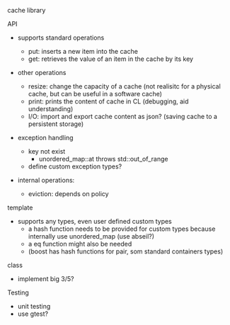 cache library


API
- supports standard operations
    - put: inserts a new item into the cache
    - get: retrieves the value of an item in the cache by its key

- other operations
    - resize: change the capacity of a cache (not realisitc for a physical cache, but can be useful in a software cache)
    - print: prints the content of cache in CL (debugging, aid understanding)
    - I/O: import and export cache content as json? (saving cache to a persistent storage)

- exception handling
    - key not exist
        - unordered_map::at throws std::out_of_range
    - define custom exception types?

- internal operations:
    - eviction: depends on policy


template
- supports any types, even user defined custom types
    - a hash function needs to be provided for custom types because internally use unordered_map (use abseil?)
    - a eq function might also be needed
    - (boost has hash functions for pair, som standard containers types)

class
- implement big 3/5?

Testing
- unit testing
- use gtest?

